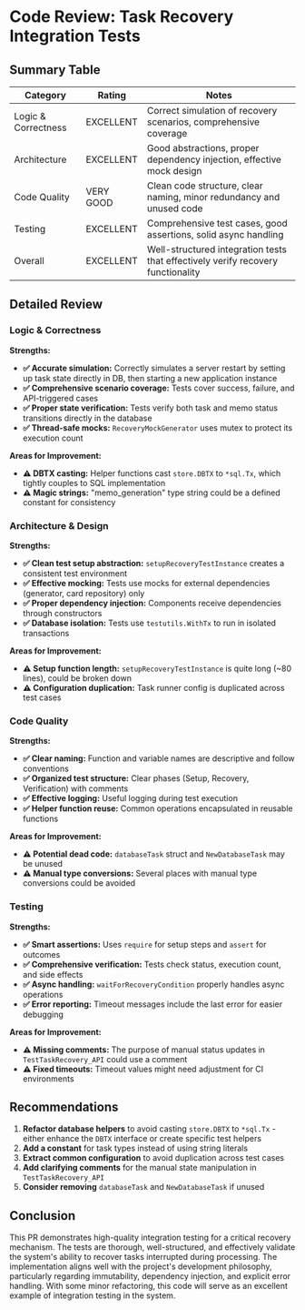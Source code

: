 # Code Review: Task Recovery Integration Tests

## Summary Table

| Category            | Rating     | Notes                                                                            |
|---------------------|------------|----------------------------------------------------------------------------------|
| Logic & Correctness | EXCELLENT  | Correct simulation of recovery scenarios, comprehensive coverage                  |
| Architecture        | EXCELLENT  | Good abstractions, proper dependency injection, effective mock design            |
| Code Quality        | VERY GOOD  | Clean code structure, clear naming, minor redundancy and unused code             |
| Testing             | EXCELLENT  | Comprehensive test cases, good assertions, solid async handling                   |
| Overall             | EXCELLENT  | Well-structured integration tests that effectively verify recovery functionality |

## Detailed Review

### Logic & Correctness

**Strengths:**
- **✅ Accurate simulation:** Correctly simulates a server restart by setting up task state directly in DB, then starting a new application instance
- **✅ Comprehensive scenario coverage:** Tests cover success, failure, and API-triggered cases
- **✅ Proper state verification:** Tests verify both task and memo status transitions directly in the database
- **✅ Thread-safe mocks:** `RecoveryMockGenerator` uses mutex to protect its execution count

**Areas for Improvement:**
- **⚠️ DBTX casting:** Helper functions cast `store.DBTX` to `*sql.Tx`, which tightly couples to SQL implementation
- **⚠️ Magic strings:** "memo_generation" type string could be a defined constant for consistency

### Architecture & Design

**Strengths:**
- **✅ Clean test setup abstraction:** `setupRecoveryTestInstance` creates a consistent test environment
- **✅ Effective mocking:** Tests use mocks for external dependencies (generator, card repository) only
- **✅ Proper dependency injection:** Components receive dependencies through constructors
- **✅ Database isolation:** Tests use `testutils.WithTx` to run in isolated transactions

**Areas for Improvement:**
- **⚠️ Setup function length:** `setupRecoveryTestInstance` is quite long (~80 lines), could be broken down
- **⚠️ Configuration duplication:** Task runner config is duplicated across test cases

### Code Quality

**Strengths:**
- **✅ Clear naming:** Function and variable names are descriptive and follow conventions
- **✅ Organized test structure:** Clear phases (Setup, Recovery, Verification) with comments
- **✅ Effective logging:** Useful logging during test execution
- **✅ Helper function reuse:** Common operations encapsulated in reusable functions

**Areas for Improvement:**
- **⚠️ Potential dead code:** `databaseTask` struct and `NewDatabaseTask` may be unused
- **⚠️ Manual type conversions:** Several places with manual type conversions could be avoided

### Testing

**Strengths:**
- **✅ Smart assertions:** Uses `require` for setup steps and `assert` for outcomes
- **✅ Comprehensive verification:** Tests check status, execution count, and side effects
- **✅ Async handling:** `waitForRecoveryCondition` properly handles async operations
- **✅ Error reporting:** Timeout messages include the last error for easier debugging

**Areas for Improvement:**
- **⚠️ Missing comments:** The purpose of manual status updates in `TestTaskRecovery_API` could use a comment
- **⚠️ Fixed timeouts:** Timeout values might need adjustment for CI environments

## Recommendations

1. **Refactor database helpers** to avoid casting `store.DBTX` to `*sql.Tx` - either enhance the `DBTX` interface or create specific test helpers
2. **Add a constant** for task types instead of using string literals
3. **Extract common configuration** to avoid duplication across test cases
4. **Add clarifying comments** for the manual state manipulation in `TestTaskRecovery_API`
5. **Consider removing** `databaseTask` and `NewDatabaseTask` if unused

## Conclusion

This PR demonstrates high-quality integration testing for a critical recovery mechanism. The tests are thorough, well-structured, and effectively validate the system's ability to recover tasks interrupted during processing. The implementation aligns well with the project's development philosophy, particularly regarding immutability, dependency injection, and explicit error handling. With some minor refactoring, this code will serve as an excellent example of integration testing in the system.

